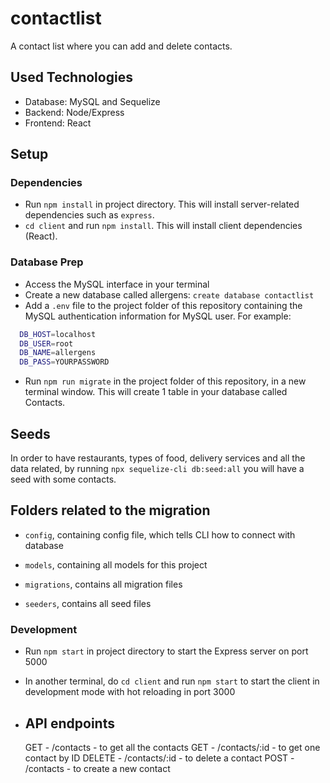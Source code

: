 # contactlist

A contact list where you can add and delete contacts.

## Used Technologies

- Database: MySQL and Sequelize
- Backend: Node/Express
- Frontend: React

## Setup

### Dependencies

- Run `npm install` in project directory. This will install server-related dependencies such as `express`.
- `cd client` and run `npm install`. This will install client dependencies (React).

### Database Prep

- Access the MySQL interface in your terminal
- Create a new database called allergens: `create database contactlist`
- Add a `.env` file to the project folder of this repository containing the MySQL authentication information for MySQL user. For example:

```bash
  DB_HOST=localhost
  DB_USER=root
  DB_NAME=allergens
  DB_PASS=YOURPASSWORD
```

- Run `npm run migrate` in the project folder of this repository, in a new terminal window. This will create 1 table in your database called Contacts.

## Seeds

In order to have restaurants, types of food, delivery services and all the data related, by running `npx sequelize-cli db:seed:all` you will have a seed with some contacts.

## Folders related to the migration

- `config`, containing config file, which tells CLI how to connect with database

- `models`, containing all models for this project

- `migrations`, contains all migration files

- `seeders`, contains all seed files

### Development

- Run `npm start` in project directory to start the Express server on port 5000
- In another terminal, do `cd client` and run `npm start` to start the client in development mode with hot reloading in port 3000

- ## API endpoints

  GET - /contacts - to get all the contacts
  GET - /contacts/:id - to get one contact by ID
  DELETE - /contacts/:id - to delete a contact
  POST - /contacts - to create a new contact

